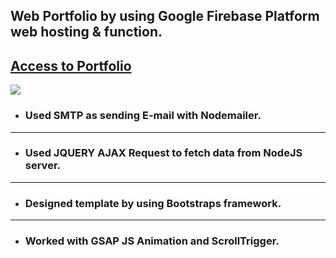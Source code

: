 ## **Web Portfolio by using Google Firebase Platform web hosting & function.**

## <span style="text-align:center;">[Access to Portfolio](https://portfoilo-web.web.app/)</span>
<img src="https://miro.medium.com/max/4492/1*ZBSX06fzK-gFy_Cj3FwzUg.png">


- ### Used SMTP as sending E-mail with Nodemailer.
----
- ### Used JQUERY AJAX Request to fetch data from NodeJS server.
----
- ### Designed template by using Bootstraps framework.
----
- ### Worked with GSAP JS Animation and ScrollTrigger.
